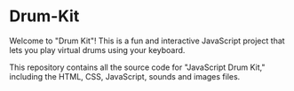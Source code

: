 # Drum-Kit
Welcome to "Drum Kit"! This is a fun and interactive JavaScript project that lets you play virtual drums using your keyboard.


This repository contains all the source code for "JavaScript Drum Kit," including the HTML, CSS, JavaScript, sounds and images files.
